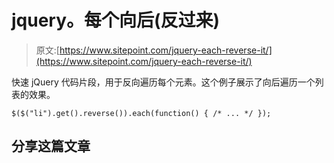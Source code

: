 # jquery。每个向后(反过来)

> 原文:[https://www.sitepoint.com/jquery-each-reverse-it/](https://www.sitepoint.com/jquery-each-reverse-it/)

快速 jQuery 代码片段，用于反向遍历每个元素。这个例子展示了向后遍历一个列表的效果。

```
$($("li").get().reverse()).each(function() { /* ... */ });
```

## 分享这篇文章